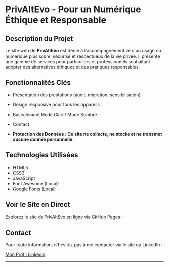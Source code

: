 # PrivAltEvo - Pour un Numérique Éthique et Responsable

## Description du Projet

Le site web de **PrivAltEvo** est dédié à l'accompagnement vers un usage du numérique plus sobre, sécurisé et respectueux de la vie privée.
Il présente une gamme de services pour particuliers et professionnels souhaitant adopter des alternatives éthiques et des pratiques responsables.

## Fonctionnalités Clés

* Présentation des prestations (audit, migration, sensibilisation)
* Design responsive pour tous les appareils
* Basculement Mode Clair / Mode Sombre
* Contact

* **Protection des Données : Ce site ne collecte, ne stocke et ne transmet aucune donnée personnelle.**

## Technologies Utilisées

* HTML5
* CSS3
* JavaScript
* Font Awesome (Local)
* Google Fonts (Local)

## Voir le Site en Direct

Explorez le site de PrivAltEvo en ligne via GitHub Pages :




## Contact

Pour toute information, n'hésitez pas à me contacter via le site ou LinkedIn :

[Mon Profil LinkedIn](https://www.linkedin.com/in/floriansamoyeau/)

---
